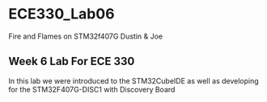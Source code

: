 # ECE330_Lab06
Fire and Flames on STM32f407G
Dustin & Joe
## Week 6 Lab For ECE 330
In this lab we were introduced to the STM32CubeIDE as well as developing for the STM32F407G-DISC1 with Discovery Board
